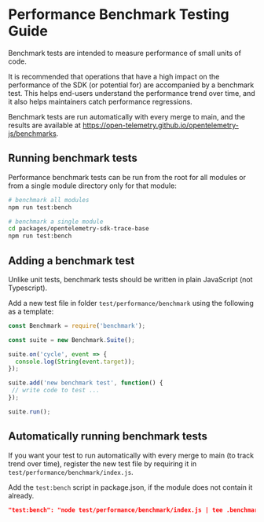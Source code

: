 
# Performance Benchmark Testing Guide

Benchmark tests are intended to measure performance of small units of code.

It is recommended that operations that have a high impact on the performance of the SDK (or potential for) are accompanied by a benchmark test. This helps end-users understand the performance trend over time, and it also helps maintainers catch performance regressions.

Benchmark tests are run automatically with every merge to main, and the results are available at <https://open-telemetry.github.io/opentelemetry-js/benchmarks>.

## Running benchmark tests

Performance benchmark tests can be run from the root for all modules or from a single module directory only for that module:

``` bash
# benchmark all modules
npm run test:bench

# benchmark a single module
cd packages/opentelemetry-sdk-trace-base
npm run test:bench
```

## Adding a benchmark test

Unlike unit tests, benchmark tests should be written in plain JavaScript (not Typescript).

Add a new test file in folder `test/performance/benchmark` using the following as a template:

``` javascript
const Benchmark = require('benchmark');

const suite = new Benchmark.Suite();

suite.on('cycle', event => {
  console.log(String(event.target));
});

suite.add('new benchmark test', function() {
 // write code to test ...
});

suite.run();
```

## Automatically running benchmark tests

If you want your test to run automatically with every merge to main (to track trend over time), register the new test file by requiring it in `test/performance/benchmark/index.js`.

Add the `test:bench` script in package.json, if the module does not contain it already.

``` json
"test:bench": "node test/performance/benchmark/index.js | tee .benchmark-results.txt"
```
